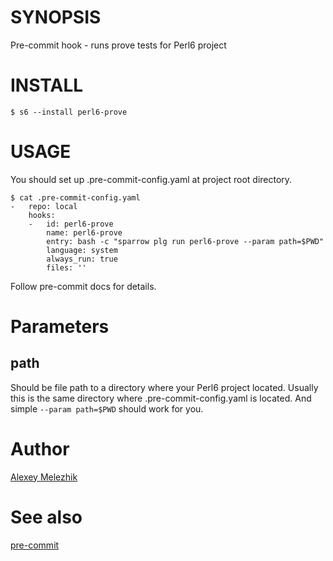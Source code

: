 # SYNOPSIS

Pre-commit hook - runs prove tests for Perl6 project 

# INSTALL

    $ s6 --install perl6-prove

# USAGE

You should set up .pre-commit-config.yaml at project root directory.

    $ cat .pre-commit-config.yaml
    -   repo: local
        hooks:
        -   id: perl6-prove
            name: perl6-prove
            entry: bash -c "sparrow plg run perl6-prove --param path=$PWD"
            language: system
            always_run: true
            files: ''
    

Follow pre-commit docs for details.

# Parameters

## path

Should be file path to a directory where your Perl6 project located. 
Usually this is the same directory where .pre-commit-config.yaml is located.
And simple `--param path=$PWD` should work for you.

# Author

[Alexey Melezhik](mailto:melezhik@gmail.com)


# See also
[pre-commit](https://github.com/pre-commit/pre-commit)
